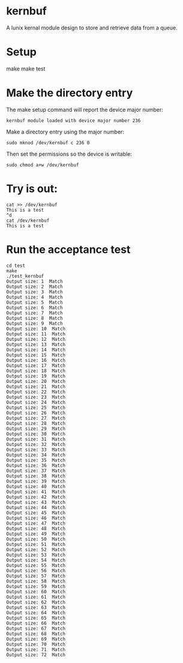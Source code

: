 # kernbuf
A lunix kernal module design to store and retrieve data from a queue.

# Setup
make
make test

# Make the directory entry
The make setup command will report the device major number:

```kernbuf module loaded with device major number 236```

Make a directory entry using the major number:
```
sudo mknod /dev/kernbuf c 236 0
```

Then set the permissions so the device is writable:
```
sudo chmod a+w /dev/kernbuf
```

# Try is out:
```
cat >> /dev/kernbuf
This is a test
^d
cat /dev/kernbuf
This is a test
```

# Run the acceptance test
```
cd test
make
./test_kernbuf 
Output size: 1  Match
Output size: 2  Match
Output size: 3  Match
Output size: 4  Match
Output size: 5  Match
Output size: 6  Match
Output size: 7  Match
Output size: 8  Match
Output size: 9  Match
Output size: 10  Match
Output size: 11  Match
Output size: 12  Match
Output size: 13  Match
Output size: 14  Match
Output size: 15  Match
Output size: 16  Match
Output size: 17  Match
Output size: 18  Match
Output size: 19  Match
Output size: 20  Match
Output size: 21  Match
Output size: 22  Match
Output size: 23  Match
Output size: 24  Match
Output size: 25  Match
Output size: 26  Match
Output size: 27  Match
Output size: 28  Match
Output size: 29  Match
Output size: 30  Match
Output size: 31  Match
Output size: 32  Match
Output size: 33  Match
Output size: 34  Match
Output size: 35  Match
Output size: 36  Match
Output size: 37  Match
Output size: 38  Match
Output size: 39  Match
Output size: 40  Match
Output size: 41  Match
Output size: 42  Match
Output size: 43  Match
Output size: 44  Match
Output size: 45  Match
Output size: 46  Match
Output size: 47  Match
Output size: 48  Match
Output size: 49  Match
Output size: 50  Match
Output size: 51  Match
Output size: 52  Match
Output size: 53  Match
Output size: 54  Match
Output size: 55  Match
Output size: 56  Match
Output size: 57  Match
Output size: 58  Match
Output size: 59  Match
Output size: 60  Match
Output size: 61  Match
Output size: 62  Match
Output size: 63  Match
Output size: 64  Match
Output size: 65  Match
Output size: 66  Match
Output size: 67  Match
Output size: 68  Match
Output size: 69  Match
Output size: 70  Match
Output size: 71  Match
Output size: 72  Match
```
